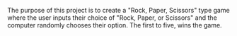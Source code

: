 The purpose of this project is to create a "Rock, Paper, Scissors" type game where the user inputs their choice of "Rock, Paper, or Scissors" and the computer randomly chooses their option.
The first to five, wins the game.
